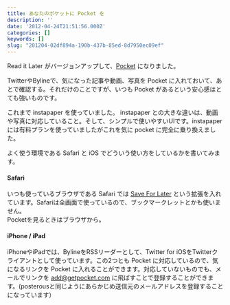 ```yaml
---
title: あなたのポケットに Pocket を
description: ''
date: '2012-04-24T21:51:56.000Z'
categories: []
keywords: []
slug: "201204-02df894a-190b-437b-85ed-8d7950ec09ef"
---
```

Read it Later がバージョンアップして、[Pocket](http://getpocket.com/) になりました。

TwitterやBylineで、気になった記事や動画、写真を Pocket に入れておいて、あとで確認する。それだけのことですが、いつも Pocket があるという安心感はとても強いものです。

これまで instapaper を使っていました。 instapaper との大きな違いは、動画や写真に対応していること。そして、シンプルで使いやすいUIです。instapaper には有料プランを使っていましたがこれを気に pocket に完全に乗り換えました。

よく使う環境である Safari と iOS でどういう使い方をしているかを書いてみます。

#### Safari

いつも使っているブラウザである Safari では [Save For Later](http://www.revision1.com/2010/06/save-for-later-safari-5/) という拡張を入れています。Safariは全画面で使っているので、ブックマークレットとかも使いません。  
Pocketを見るときはブラウザから。

#### iPhone / iPad

iPhoneやiPadでは、BylineをRSSリーダーとして、Twitter for iOSをTwitterクライアントとして使っています。この2つとも Pocket に対応しているので、気になるリンクを Pocket に入れることができます。対応していないものでも、メールでリンクを add@getpocket.com に飛ばすことで登録することができます。(posterousと同じようにあらかじめ送信元のメールアドレスを登録することになっています）